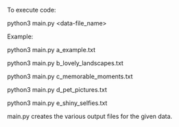 To execute code:


python3 main.py <data-file_name>

Example:

python3 main.py a_example.txt

python3 main.py b_lovely_landscapes.txt

python3 main.py c_memorable_moments.txt

python3 main.py d_pet_pictures.txt

python3 main.py e_shiny_selfies.txt


main.py creates the various output files for the given data.
